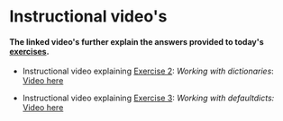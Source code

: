 

# Instructional video's
#### The linked video's further explain the answers provided to today's [exercises](../exercises.md).

- Instructional video explaining [Exercise 2](../exercises.md#exercise-2-working-with-dictionaries): *Working with dictionaries*: [Video here](https://www.youtube.com/watch?v=M_bkVPfQcgs)

- Instructional video explaining [Exercise 3](../exercises.md#exercise-3-working-with-defaultdicts): *Working with defaultdicts:* [Video here](https://www.youtube.com/watch?v=2l9aRWcKVyA)
